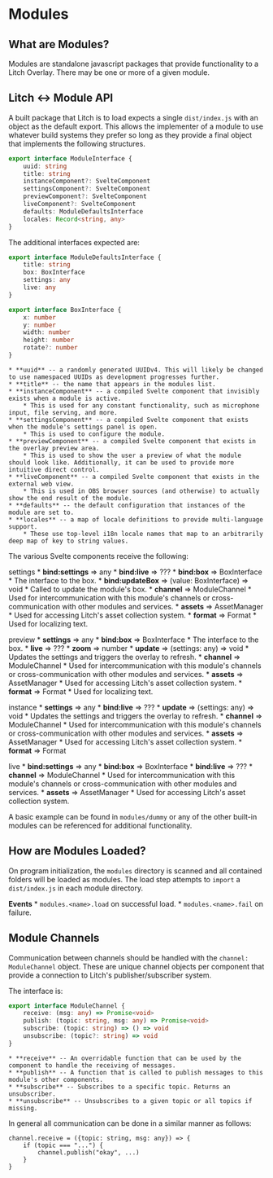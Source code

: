 # Modules

## What are Modules?
Modules are standalone javascript packages that provide functionality to a Litch Overlay. There may be one or more of a given module.

## Litch <-> Module API
A built package that Litch is to load expects a single `dist/index.js` with an object as the default export. This allows the implementer of a module to use whatever build systems they prefer so long as they provide a final object that implements the following structures.

```typescript
export interface ModuleInterface {
	uuid: string
	title: string
	instanceComponent?: SvelteComponent
	settingsComponent?: SvelteComponent
	previewComponent?: SvelteComponent
	liveComponent?: SvelteComponent
	defaults: ModuleDefaultsInterface
	locales: Record<string, any>
}
```

The additional interfaces expected are:

```typescript
export interface ModuleDefaultsInterface {
	title: string
	box: BoxInterface
	settings: any
	live: any
}

export interface BoxInterface {
    x: number
    y: number
    width: number
    height: number
    rotate?: number
}
```

	* **uuid** -- a randomly generated UUIDv4. This will likely be changed to use namespaced UUIDs as development progresses further.
	* **title** -- the name that appears in the modules list.
	* **instanceComponent** -- a compiled Svelte component that invisibly exists when a module is active.
		* This is used for any constant functionality, such as microphone input, file serving, and more.
	* **settingsComponent** -- a compiled Svelte component that exists when the module's settings panel is open.
		* This is used to configure the module.
	* **previewComponent** -- a compiled Svelte component that exists in the overlay preview area.
		* This is used to show the user a preview of what the module should look like. Additionally, it can be used to provide more intuitive direct control.
	* **liveComponent** -- a compiled Svelte component that exists in the external web view.
		* This is used in OBS browser sources (and otherwise) to actually show the end result of the module.
	* **defaults** -- the default configuration that instances of the module are set to.
	* **locales** -- a map of locale definitions to provide multi-language support.
		* These use top-level i18n locale names that map to an arbitrarily deep map of key to string values.

The various Svelte components receive the following:

settings
	* **bind:settings** => any
	* **bind:live** => ???
	* **bind:box** => BoxInterface
		* The interface to the box.
	* **bind:updateBox** => (value: BoxInterface) => void
		* Called to update the module's box.
	* **channel** => ModuleChannel
		* Used for intercommunication with this module's channels or cross-communication with other modules and services.
	* **assets** => AssetManager
		* Used for accessing Litch's asset collection system.
	* **format** => Format
		* Used for localizing text.

preview
	* **settings** => any
	* **bind:box** => BoxInterface
		* The interface to the box.
	* **live** => ???
	* **zoom** => number
	* **update** => (settings: any) => void
		* Updates the settings and triggers the overlay to refresh.
	* **channel** => ModuleChannel
		* Used for intercommunication with this module's channels or cross-communication with other modules and services.
	* **assets** => AssetManager
		* Used for accessing Litch's asset collection system.
	* **format** => Format
		* Used for localizing text.

instance
	* **settings** => any
	* **bind:live** => ???
	* **update** => (settings: any) => void
		* Updates the settings and triggers the overlay to refresh.
	* **channel** => ModuleChannel
		* Used for intercommunication with this module's channels or cross-communication with other modules and services.
	* **assets** => AssetManager
		* Used for accessing Litch's asset collection system.
	* **format** => Format
	
live
	* **bind:settings** => any
	* **bind:box** => BoxInterface
	* **bind:live** => ???
	* **channel** => ModuleChannel
		* Used for intercommunication with this module's channels or cross-communication with other modules and services.
	* **assets** => AssetManager
		* Used for accessing Litch's asset collection system.

A basic example can be found in `modules/dummy` or any of the other built-in modules can be referenced for additional functionality.

## How are Modules Loaded?
On program initialization, the `modules` directory is scanned and all contained folders will be loaded as modules. The load step attempts to `import` a `dist/index.js` in each module directory.

**Events**
	* `modules.<name>.load` on successful load.
	* `modules.<name>.fail` on failure.

## Module Channels
Communication between channels should be handled with the `channel: ModuleChannel` object. These are unique channel objects per component that provide a connection to Litch's publisher/subscriber system.

The interface is:

```typescript
export interface ModuleChannel {
	receive: (msg: any) => Promise<void>
	publish: (topic: string, msg: any) => Promise<void>
	subscribe: (topic: string) => () => void
	unsubscribe: (topic?: string) => void
}
```

	* **receive** -- An overridable function that can be used by the component to handle the receiving of messages.
	* **publish** -- A function that is called to publish messages to this module's other components.
	* **subscribe** -- Subscribes to a specific topic. Returns an unsubscriber.
	* **unsubscribe** -- Unsubscribes to a given topic or all topics if missing.

In general all communication can be done in a similar manner as follows:

```
channel.receive = ({topic: string, msg: any}) => {
	if (topic === "...") {
		channel.publish("okay", ...)
	}
}
```